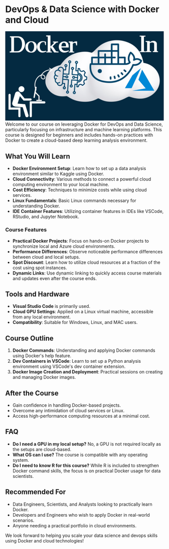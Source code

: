 # DevOps & Data Science with Docker and Cloud
![Course Image](./Docker.jpeg)
Welcome to our course on leveraging Docker for DevOps and Data Science, particularly focusing on infrastructure and machine learning platforms. This course is designed for beginners and includes hands-on practices with Docker to create a cloud-based deep learning analysis environment.

## What You Will Learn

- **Docker Environment Setup**: Learn how to set up a data analysis environment similar to Kaggle using Docker.
- **Cloud Connectivity**: Various methods to connect a powerful cloud computing environment to your local machine.
- **Cost Efficiency**: Techniques to minimize costs while using cloud services.
- **Linux Fundamentals**: Basic Linux commands necessary for understanding Docker.
- **IDE Container Features**: Utilizing container features in IDEs like VSCode, RStudio, and Jupyter Notebook.

### Course Features

- **Practical Docker Projects**: Focus on hands-on Docker projects to synchronize local and Azure cloud environments.
- **Performance Differences**: Observe noticeable performance differences between cloud and local setups.
- **Spot Discount**: Learn how to utilize cloud resources at a fraction of the cost using spot instances.
- **Dynamic Links**: Use dynamic linking to quickly access course materials and updates even after the course ends.

## Tools and Hardware

- **Visual Studio Code** is primarily used.
- **Cloud GPU Settings**: Applied on a Linux virtual machine, accessible from any local environment.
- **Compatibility**: Suitable for Windows, Linux, and MAC users.

## Course Outline

1. **Docker Commands**: Understanding and applying Docker commands using Docker's help feature.
2. **Dev Containers in VSCode**: Learn to set up a Python analysis environment using VSCode's dev container extension.
3. **Docker Image Creation and Deployment**: Practical sessions on creating and managing Docker images.

## After the Course

- Gain confidence in handling Docker-based projects.
- Overcome any intimidation of cloud services or Linux.
- Access high-performance computing resources at a minimal cost.

## FAQ

- **Do I need a GPU in my local setup?** No, a GPU is not required locally as the setups are cloud-based.
- **What OS can I use?** The course is compatible with any operating system.
- **Do I need to know R for this course?** While R is included to strengthen Docker command skills, the focus is on practical Docker usage for data scientists.

## Recommended For

- Data Engineers, Scientists, and Analysts looking to practically learn Docker.
- Developers and Engineers who wish to apply Docker in real-world scenarios.
- Anyone needing a practical portfolio in cloud environments.

We look forward to helping you scale your data science and devops skills using Docker and cloud technologies!
